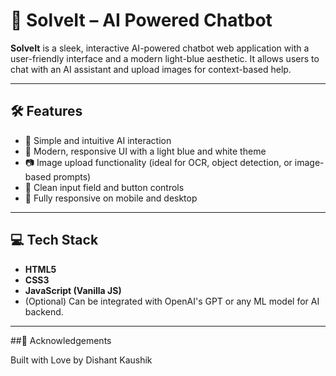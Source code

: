 # 🤖 SolveIt – AI Powered Chatbot

**SolveIt** is a sleek, interactive AI-powered chatbot web application with a user-friendly interface and a modern light-blue aesthetic. It allows users to chat with an AI assistant and upload images for context-based help.

---

## 🛠️ Features

- 🧠 Simple and intuitive AI interaction
- 🎨 Modern, responsive UI with a light blue and white theme
- 📷 Image upload functionality (ideal for OCR, object detection, or image-based prompts)
- 📩 Clean input field and button controls
- 🔄 Fully responsive on mobile and desktop

---

## 💻 Tech Stack

- **HTML5**
- **CSS3**
- **JavaScript (Vanilla JS)**
- (Optional) Can be integrated with OpenAI's GPT or any ML model for AI backend.

---
##🙌 Acknowledgements

Built with Love by Dishant Kaushik


